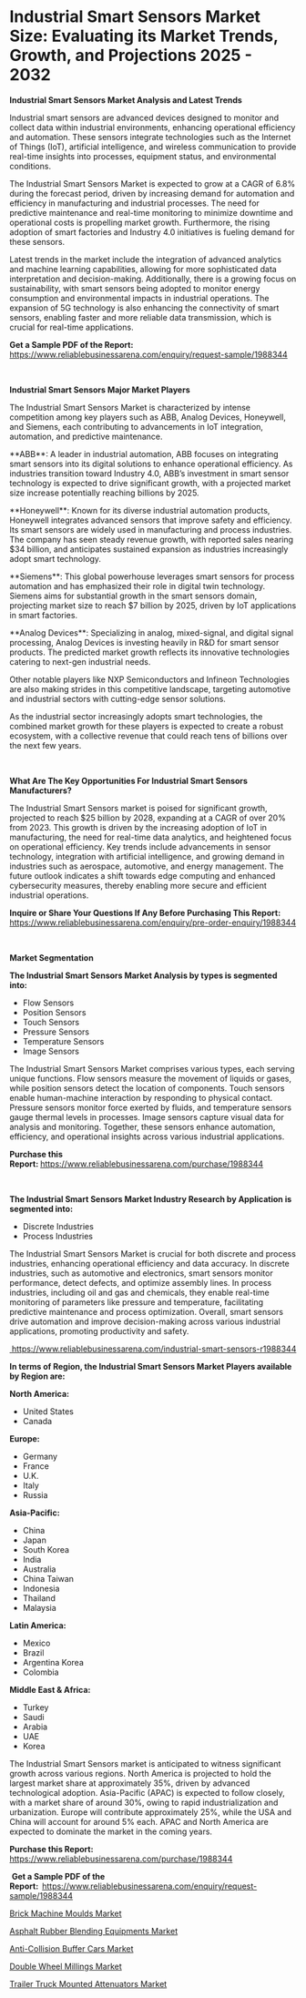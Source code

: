 <p><h1>Industrial Smart Sensors Market Size: Evaluating its Market Trends, Growth, and Projections 2025 - 2032</h1></p><p><strong>Industrial Smart Sensors Market Analysis and Latest Trends</strong></p>
<p><p>Industrial smart sensors are advanced devices designed to monitor and collect data within industrial environments, enhancing operational efficiency and automation. These sensors integrate technologies such as the Internet of Things (IoT), artificial intelligence, and wireless communication to provide real-time insights into processes, equipment status, and environmental conditions. </p><p>The Industrial Smart Sensors Market is expected to grow at a CAGR of 6.8% during the forecast period, driven by increasing demand for automation and efficiency in manufacturing and industrial processes. The need for predictive maintenance and real-time monitoring to minimize downtime and operational costs is propelling market growth. Furthermore, the rising adoption of smart factories and Industry 4.0 initiatives is fueling demand for these sensors.</p><p>Latest trends in the market include the integration of advanced analytics and machine learning capabilities, allowing for more sophisticated data interpretation and decision-making. Additionally, there is a growing focus on sustainability, with smart sensors being adopted to monitor energy consumption and environmental impacts in industrial operations. The expansion of 5G technology is also enhancing the connectivity of smart sensors, enabling faster and more reliable data transmission, which is crucial for real-time applications.</p></p>
<p><strong>Get a Sample PDF of the Report:&nbsp;</strong> <a href="https://www.reliablebusinessarena.com/enquiry/request-sample/1988344?utm_campaign=2110&utm_medium=2&utm_source=Github&utm_content=ia&utm_term=28022025&utm_id=industrial-smart-sensors">https://www.reliablebusinessarena.com/enquiry/request-sample/1988344</a></p>
<p>&nbsp;</p>
<p><strong>Industrial Smart Sensors Major Market Players</strong></p>
<p><p>The Industrial Smart Sensors Market is characterized by intense competition among key players such as ABB, Analog Devices, Honeywell, and Siemens, each contributing to advancements in IoT integration, automation, and predictive maintenance.</p><p>**ABB**: A leader in industrial automation, ABB focuses on integrating smart sensors into its digital solutions to enhance operational efficiency. As industries transition toward Industry 4.0, ABB’s investment in smart sensor technology is expected to drive significant growth, with a projected market size increase potentially reaching billions by 2025.</p><p>**Honeywell**: Known for its diverse industrial automation products, Honeywell integrates advanced sensors that improve safety and efficiency. Its smart sensors are widely used in manufacturing and process industries. The company has seen steady revenue growth, with reported sales nearing $34 billion, and anticipates sustained expansion as industries increasingly adopt smart technology.</p><p>**Siemens**: This global powerhouse leverages smart sensors for process automation and has emphasized their role in digital twin technology. Siemens aims for substantial growth in the smart sensors domain, projecting market size to reach $7 billion by 2025, driven by IoT applications in smart factories.</p><p>**Analog Devices**: Specializing in analog, mixed-signal, and digital signal processing, Analog Devices is investing heavily in R&D for smart sensor products. The predicted market growth reflects its innovative technologies catering to next-gen industrial needs.</p><p>Other notable players like NXP Semiconductors and Infineon Technologies are also making strides in this competitive landscape, targeting automotive and industrial sectors with cutting-edge sensor solutions.</p><p>As the industrial sector increasingly adopts smart technologies, the combined market growth for these players is expected to create a robust ecosystem, with a collective revenue that could reach tens of billions over the next few years.</p></p>
<p>&nbsp;</p>
<p><strong>What Are The Key Opportunities For Industrial Smart Sensors Manufacturers?</strong></p>
<p><p>The Industrial Smart Sensors market is poised for significant growth, projected to reach $25 billion by 2028, expanding at a CAGR of over 20% from 2023. This growth is driven by the increasing adoption of IoT in manufacturing, the need for real-time data analytics, and heightened focus on operational efficiency. Key trends include advancements in sensor technology, integration with artificial intelligence, and growing demand in industries such as aerospace, automotive, and energy management. The future outlook indicates a shift towards edge computing and enhanced cybersecurity measures, thereby enabling more secure and efficient industrial operations.</p></p>
<p><strong>Inquire or Share Your Questions If Any Before Purchasing This Report:</strong> <a href="https://www.reliablebusinessarena.com/enquiry/pre-order-enquiry/1988344?utm_campaign=2110&utm_medium=2&utm_source=Github&utm_content=ia&utm_term=28022025&utm_id=industrial-smart-sensors">https://www.reliablebusinessarena.com/enquiry/pre-order-enquiry/1988344</a></p>
<p>&nbsp;</p>
<p><strong>Market Segmentation</strong></p>
<p><strong>The Industrial Smart Sensors Market Analysis by types is segmented into:</strong></p>
<p><ul><li>Flow Sensors</li><li>Position Sensors</li><li>Touch Sensors</li><li>Pressure Sensors</li><li>Temperature Sensors</li><li>Image Sensors</li></ul></p>
<p><p>The Industrial Smart Sensors Market comprises various types, each serving unique functions. Flow sensors measure the movement of liquids or gases, while position sensors detect the location of components. Touch sensors enable human-machine interaction by responding to physical contact. Pressure sensors monitor force exerted by fluids, and temperature sensors gauge thermal levels in processes. Image sensors capture visual data for analysis and monitoring. Together, these sensors enhance automation, efficiency, and operational insights across various industrial applications.</p></p>
<p><strong>Purchase this Report:&nbsp;</strong><a href="https://www.reliablebusinessarena.com/purchase/1988344?utm_campaign=2110&utm_medium=2&utm_source=Github&utm_content=ia&utm_term=28022025&utm_id=industrial-smart-sensors">https://www.reliablebusinessarena.com/purchase/1988344</a></p>
<p>&nbsp;</p>
<p><strong>The Industrial Smart Sensors Market Industry Research by Application is segmented into:</strong></p>
<p><ul><li>Discrete Industries</li><li>Process Industries</li></ul></p>
<p><p>The Industrial Smart Sensors Market is crucial for both discrete and process industries, enhancing operational efficiency and data accuracy. In discrete industries, such as automotive and electronics, smart sensors monitor performance, detect defects, and optimize assembly lines. In process industries, including oil and gas and chemicals, they enable real-time monitoring of parameters like pressure and temperature, facilitating predictive maintenance and process optimization. Overall, smart sensors drive automation and improve decision-making across various industrial applications, promoting productivity and safety.</p></p>
<p><a href="https://www.reliablebusinessarena.com/industrial-smart-sensors-r1988344?utm_campaign=2110&utm_medium=2&utm_source=Github&utm_content=ia&utm_term=28022025&utm_id=industrial-smart-sensors">&nbsp;https://www.reliablebusinessarena.com/industrial-smart-sensors-r1988344</a></p>
<p><strong>In terms of Region, the Industrial Smart Sensors Market Players available by Region are:</strong></p>
<p>
    <p> <strong> North America: </strong>
        <ul>
            <li>United States</li>
            <li>Canada</li>
        </ul>
        </p> 
    <p> <strong> Europe: </strong>
        <ul>
            <li>Germany</li>
            <li>France</li>
            <li>U.K.</li>
            <li>Italy</li>
            <li>Russia</li>
        </ul>
        </p> 
    <p> <strong> Asia-Pacific: </strong>
        <ul>
            <li>China</li>
            <li>Japan</li>
            <li>South Korea</li>
            <li>India</li>
            <li>Australia</li>
            <li>China Taiwan</li>
            <li>Indonesia</li>
            <li>Thailand</li>
            <li>Malaysia</li>
        </ul>
        </p> 
    <p> <strong> Latin America: </strong>
        <ul>
            <li>Mexico</li>
            <li>Brazil</li>
            <li>Argentina Korea</li>
            <li>Colombia</li>
        </ul>
        </p> 
    <p> <strong> Middle East & Africa: </strong>
        <ul>
            <li>Turkey</li>
            <li>Saudi</li>
            <li>Arabia</li>
            <li>UAE</li>
            <li>Korea</li>
        </ul>
    </p>
    </p>
<p><p>The Industrial Smart Sensors market is anticipated to witness significant growth across various regions. North America is projected to hold the largest market share at approximately 35%, driven by advanced technological adoption. Asia-Pacific (APAC) is expected to follow closely, with a market share of around 30%, owing to rapid industrialization and urbanization. Europe will contribute approximately 25%, while the USA and China will account for around 5% each. APAC and North America are expected to dominate the market in the coming years.</p></p>
<p><strong>Purchase this Report: </strong><a href="https://www.reliablebusinessarena.com/purchase/1988344?utm_campaign=2110&utm_medium=2&utm_source=Github&utm_content=ia&utm_term=28022025&utm_id=industrial-smart-sensors">https://www.reliablebusinessarena.com/purchase/1988344</a></p>
<p>&nbsp;<strong>Get a Sample PDF of the Report:&nbsp;&nbsp;</strong><a href="https://www.reliablebusinessarena.com/enquiry/request-sample/1988344?utm_campaign=2110&utm_medium=2&utm_source=Github&utm_content=ia&utm_term=28022025&utm_id=industrial-smart-sensors">https://www.reliablebusinessarena.com/enquiry/request-sample/1988344</a></p>
<p><strong></strong></p>
<p><p><a href="https://github.com/sderolza/Market-Research-Report-List-1/blob/main/brick-machine-moulds-market.md?utm_campaign=2110&utm_medium=2&utm_source=Github&utm_content=ia&utm_term=28022025&utm_id=industrial-smart-sensors">Brick Machine Moulds Market</a></p><p><a href="https://github.com/voigttyagi/Market-Research-Report-List-1/blob/main/asphalt-rubber-blending-equipments-market.md?utm_campaign=2110&utm_medium=2&utm_source=Github&utm_content=ia&utm_term=28022025&utm_id=industrial-smart-sensors">Asphalt Rubber Blending Equipments Market</a></p><p><a href="https://github.com/daphnyvashdi/Market-Research-Report-List-1/blob/main/anti-collision-buffer-cars-market.md?utm_campaign=2110&utm_medium=2&utm_source=Github&utm_content=ia&utm_term=28022025&utm_id=industrial-smart-sensors">Anti-Collision Buffer Cars Market</a></p><p><a href="https://github.com/mupumafrhad/Market-Research-Report-List-1/blob/main/double-wheel-millings-market.md?utm_campaign=2110&utm_medium=2&utm_source=Github&utm_content=ia&utm_term=28022025&utm_id=industrial-smart-sensors">Double Wheel Millings Market</a></p><p><a href="https://github.com/ijffseandy/Market-Research-Report-List-1/blob/main/trailer-truck-mounted-attenuators-market.md?utm_campaign=2110&utm_medium=2&utm_source=Github&utm_content=ia&utm_term=28022025&utm_id=industrial-smart-sensors">Trailer Truck Mounted Attenuators Market</a></p></p>